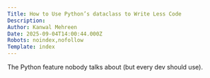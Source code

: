 ```yaml
---
Title: How to Use Python’s dataclass to Write Less Code
Description: 
Author: Kanwal Mehreen
Date: 2025-09-04T14:00:44.000Z
Robots: noindex,nofollow
Template: index
---
```

The Python feature nobody talks about (but every dev should use).